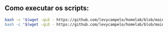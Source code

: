 ## Como executar os scripts:
```bash
bash -c "$(wget -qLO - https://github.com/levycampelo/homelab/blob/main/post-install-proxmox/kernel-clean.sh"<br>
bash -c "$(wget -qLO - https://github.com/levycampelo/homelab/blob/main/post-install-proxmox/post-pve-install.sh"
```
